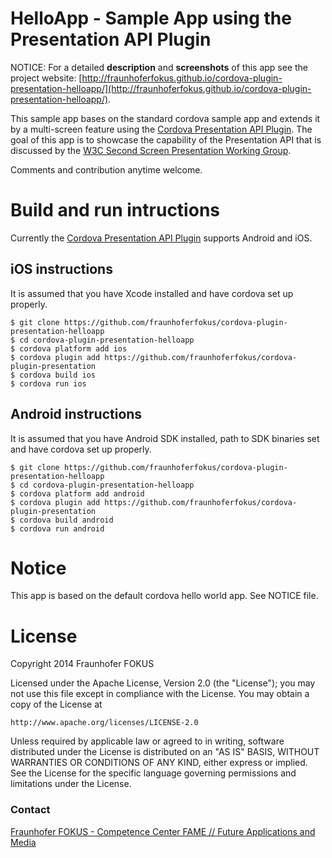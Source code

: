 # HelloApp - Sample App using the Presentation API Plugin

NOTICE: For a detailed **description** and **screenshots** of this app see the
project website: [http://fraunhoferfokus.github.io/cordova-plugin-presentation-helloapp/](http://fraunhoferfokus.github.io/cordova-plugin-presentation-helloapp/).

This sample app bases on the standard cordova sample app and extends it by a
multi-screen feature using the
[Cordova Presentation API Plugin](http://fraunhoferfokus.github.io/cordova-plugin-presentation/).
The goal of this app is to showcase the capability of the Presentation API that is
discussed by the [W3C Second Screen Presentation Working Group](http://www.w3.org/2014/secondscreen/).

Comments and contribution anytime welcome.

# Build and run intructions

Currently the [Cordova Presentation API Plugin](http://fraunhoferfokus.github.io/cordova-plugin-presentation/) supports Android and iOS.

## iOS instructions

It is assumed that you have Xcode installed and have cordova set up
properly.

```
$ git clone https://github.com/fraunhoferfokus/cordova-plugin-presentation-helloapp
$ cd cordova-plugin-presentation-helloapp
$ cordova platform add ios
$ cordova plugin add https://github.com/fraunhoferfokus/cordova-plugin-presentation
$ cordova build ios
$ cordova run ios
```

## Android instructions

It is assumed that you have Android SDK installed, path to SDK binaries set
and have cordova set up properly.

```
$ git clone https://github.com/fraunhoferfokus/cordova-plugin-presentation-helloapp
$ cd cordova-plugin-presentation-helloapp
$ cordova platform add android
$ cordova plugin add https://github.com/fraunhoferfokus/cordova-plugin-presentation
$ cordova build android
$ cordova run android
```

# Notice

This app is based on the default cordova hello world app. See NOTICE file.

# License

Copyright 2014 Fraunhofer FOKUS

Licensed under the Apache License, Version 2.0 (the "License");
you may not use this file except in compliance with the License.
You may obtain a copy of the License at

    http://www.apache.org/licenses/LICENSE-2.0

Unless required by applicable law or agreed to in writing, software
distributed under the License is distributed on an "AS IS" BASIS,
WITHOUT WARRANTIES OR CONDITIONS OF ANY KIND, either express or implied.
See the License for the specific language governing permissions and
limitations under the License.

### Contact

[Fraunhofer FOKUS - Competence Center FAME // Future Applications and Media](http://www.fokus.fraunhofer.de/en/fame/index.html)

